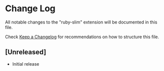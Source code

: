 # Change Log

All notable changes to the "ruby-slim" extension will be documented in this file.

Check [Keep a Changelog](http://keepachangelog.com/) for recommendations on how to structure this file.

## [Unreleased]

- Initial release